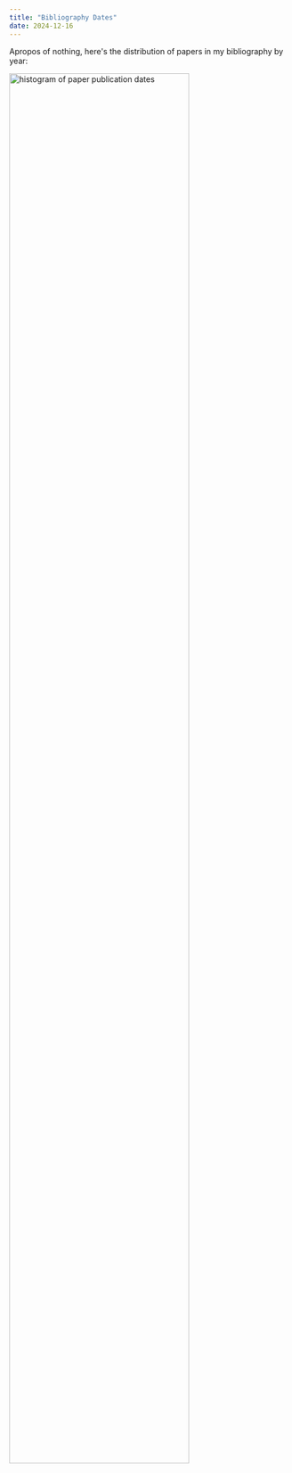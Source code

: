 ```yaml
---
title: "Bibliography Dates"
date: 2024-12-16
---
```


Apropos of nothing,
here's the distribution of papers in my bibliography by year:

<div class="center">
  <img src="@root/files/2024/bibliography-dates.png" alt="histogram of paper publication dates" width="80%">
</div>
